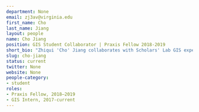 ```yaml
---
department: None
email: zj3av@virginia.edu
first_name: Cho
last_name: Jiang
layout: people
name: Cho Jiang
position: GIS Student Collaborator | Praxis Fellow 2018-2019
short_bio: "Zhiqui 'Cho' Jiang collaborates with Scholars' Lab GIS experts, in addition to holding a Praxis Fellowship during 2018-2019."
slug: cho-jiang
status: current
twitter: None
website: None
people-category:
- student
roles:
- Praxis Fellow, 2018–2019
- GIS Intern, 2017-current
---
```

